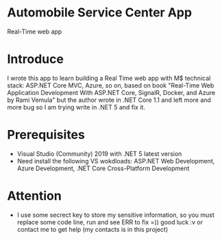 # Automobile Service Center App
Real-Time web app
# Introduce
I wrote this app to learn building a Real Time web app with M$ technical stack: ASP.NET Core MVC, Azure, so on, based on book "Real-Time Web Application Development With ASP.NET Core, SignalR, Docker, and Azure by Rami Vemula"
but the author wrote in .NET Core 1.1 and left more and more bug so I am trying write in .NET 5 and fix it.
# Prerequisites
- Visual Studio (Community) 2019 with .NET 5 latest version
- Need install the following VS wokdloads: ASP.NET Web Development, Azure Development, .NET Core Cross-Platform Development
# Attention
- I use some secrect key to store my sensitive information, so you must replace some code line, run and see ERR to fix =)) good luck :v or contact me to get help (my contacts is in this project)
